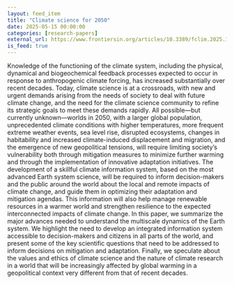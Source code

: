 ```yaml
---
layout: feed_item
title: "Climate science for 2050"
date: 2025-05-15 00:00:00
categories: [research-papers]
external_url: https://www.frontiersin.org/articles/10.3389/fclim.2025.1554685
is_feed: true
---
```


Knowledge of the functioning of the climate system, including the physical, dynamical and biogeochemical feedback processes expected to occur in response to anthropogenic climate forcing, has increased substantially over recent decades. Today, climate science is at a crossroads, with new and urgent demands arising from the needs of society to deal with future climate change, and the need for the climate science community to refine its strategic goals to meet these demands rapidly. All possible—but currently unknown—worlds in 2050, with a larger global population, unprecedented climate conditions with higher temperatures, more frequent extreme weather events, sea level rise, disrupted ecosystems, changes in habitability and increased climate-induced displacement and migration, and the emergence of new geopolitical tensions, will require limiting society’s vulnerability both through mitigation measures to minimize further warming and through the implementation of innovative adaptation initiatives. The development of a skillful climate information system, based on the most advanced Earth system science, will be required to inform decision-makers and the public around the world about the local and remote impacts of climate change, and guide them in optimizing their adaptation and mitigation agendas. This information will also help manage renewable resources in a warmer world and strengthen resilience to the expected interconnected impacts of climate change. In this paper, we summarize the major advances needed to understand the multiscale dynamics of the Earth system. We highlight the need to develop an integrated information system accessible to decision-makers and citizens in all parts of the world, and present some of the key scientific questions that need to be addressed to inform decisions on mitigation and adaptation. Finally, we speculate about the values and ethics of climate science and the nature of climate research in a world that will be increasingly affected by global warming in a geopolitical context very different from that of recent decades.
